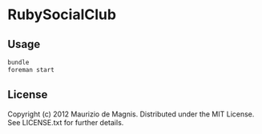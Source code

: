 # RubySocialClub

## Usage

```bash
bundle
foreman start
```

License
-------

Copyright (c) 2012 Maurizio de Magnis. Distributed under the MIT License. See LICENSE.txt for further details.
